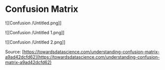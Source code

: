 # Confusion Matrix

![[Confusion /Untitled.png]]

![[Confusion /Untitled 1.png]]

![[Confusion /Untitled 2.png]]

Source: [https://towardsdatascience.com/understanding-confusion-matrix-a9ad42dcfd62](https://towardsdatascience.com/understanding-confusion-matrix-a9ad42dcfd62)